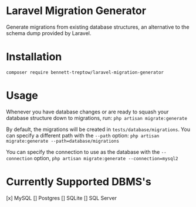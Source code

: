 # Laravel Migration Generator
Generate migrations from existing database structures, an alternative to the schema dump provided by Laravel.

# Installation

`composer require bennett-treptow/laravel-migration-generator`

# Usage

Whenever you have database changes or are ready to squash your database structure down to migrations, run:
`php artisan migrate:generate`

By default, the migrations will be created in `tests/database/migrations`. You can specify a different path with the `--path` option: `php artisan migrate:generate --path=database/migrations`

You can specify the connection to use as the database with the `--connection` option, `php artisan migrate:generate --connection=mysql2`


# Currently Supported DBMS's

[x] MySQL
[] Postgres
[] SQLite
[] SQL Server

